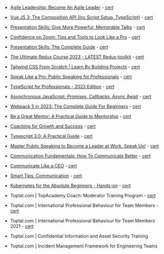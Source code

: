 - [Agile Leadership: Become An Agile Leader](https://www.udemy.com/certificate/UC-fdb829fc-6759-4bed-8248-15081f99ffd2) - [cert](./images/1.jpg)
- [Vue JS 3: The Composition API (Inc Script Setup, TypeScript)](https://www.udemy.com/certificate/UC-3d6f3ee6-fcbb-47b7-9056-775d598beba5) - [cert](./images/2.jpg)
- [Presentation Skills: Give More Powerful, Memorable Talks](https://www.udemy.com/certificate/UC-8ad2cc19-419a-47b7-91b8-585c83a79c25) - [cert](./images/3.jpg)
- [Confidence on Zoom: Tips and Tools to Look Like a Pro](https://www.udemy.com/certificate/UC-5931a0bf-7712-4480-a964-a05842cb43d0)  - [cert](./images/4.jpg)
- [Presentation Skills: The Complete Guide](https://www.udemy.com/certificate/UC-ec2f78f7-c0ed-4809-9598-912726a5ef01) - [cert](./images/5.jpg)
- [The Ultimate Redux Course 2023 - LATEST Redux-toolkit](https://www.udemy.com/certificate/UC-6ef424ae-6c1e-4a9a-8181-7b9d7d46cbd9) - [cert](./images/6.jpg)
- [Tailwind CSS From Scratch | Learn By Building Projects](https://www.udemy.com/certificate/UC-a2e28478-3b21-432d-b863-ad9ba9a525e3) - [cert](./images/7.jpg)
- [Speak Like a Pro: Public Speaking for Professionals](https://www.udemy.com/certificate/UC-814efedb-1407-40e3-9462-dcae9aa977e6) - [cert](./images/8.jpg)
- [TypeScript for Professionals - 2023 Edition](https://www.udemy.com/certificate/UC-26d496c8-1b0d-43cb-a757-55f31dc24eb0) - [cert](./images/9.jpg)
- [Asynchronous JavaScript: Promises, Callbacks, Async Await](https://www.udemy.com/certificate/UC-949565a7-eecf-4caa-9058-924463ae0e55) - [cert](./images/10.jpg)
- [Webpack 5 in 2023: The Complete Guide For Beginners](https://www.udemy.com/certificate/UC-b86a8392-ed0c-4fdf-8fbf-0edf7ad3f9d7) - [cert](./images/11.jpg)
- [Be a Great Mentor: A Practical Guide to Mentorship](https://www.udemy.com/certificate/UC-7b89a36d-400d-4f2c-8f84-f8860de59435) - [cert](./images/12.jpg)
- [Coaching for Growth and Success](https://www.udemy.com/certificate/UC-bb611b28-f763-4d54-84f6-3812989e9133) - [cert](./images/13.jpg)
- [Typescript 3.0: A Practical Guide](https://www.udemy.com/certificate/UC-d374de9e-484f-4246-8f59-191e688acd71) - [cert](./images/14.jpg)
- [Master Public Speaking to Become a Leader at Work. Speak Up!](https://udemy.com/certificate/UC-0ff12d0e-c0ee-4ff0-a679-f8bffda977cf) - [cert](./images/15.jpg)
- [Communication Fundamentals: How To Communicate Better](https://udemy.com/certificate/UC-dd8e4509-4bb8-4acd-8617-d15baafd15ec) - [cert](./images/16.jpg)
- [Communicate Like a CEO](https://udemy.com/certificate/UC-8d79fd4f-3664-4e8c-8e26-68c0199b6c66) - [cert](./images/20.jpg)
- [Smart Tips: Communication](https://udemy.com/certificate/UC-b7a8a356-62a8-4215-9836-e910fa0f3408) - [cert](./images/21.jpg)
- [Kubernetes for the Absolute Beginners - Hands-on](https://udemy.com/certificate/UC-0164a30e-3348-4467-95e1-ce50c15452fd/) - [cert](./images/22.jpg)

- Toptal.com | TopAcademy Coach: Moderator Training Program - [cert](./images/19.jpeg)
- Toptal.com | International Professional Behaviour for Team Members - [cert](./images/18.jpeg)
- Toptal.com | International Professional Behaviour for Team Members 2021 - [cert](./images/17.jpeg)
- Toptal.com | Confidential Information and Asset Security Training
- Toptal.com | Incident Management Framework for Engineering Teams

